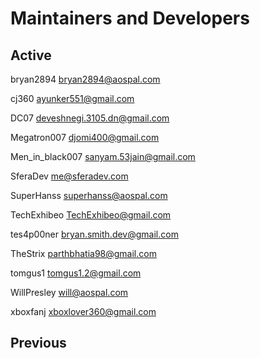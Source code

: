# Maintainers and Developers #

## Active ##
bryan2894 <bryan2894@aospal.com>

cj360   <ayunker551@gmail.com>

DC07 <deveshnegi.3105.dn@gmail.com>

Megatron007 <djomi400@gmail.com>

Men_in_black007 <sanyam.53jain@gmail.com>

SferaDev <me@sferadev.com>

SuperHanss <superhanss@aospal.com>

TechExhibeo <TechExhibeo@gmail.com>

tes4p00ner <bryan.smith.dev@gmail.com>

TheStrix <parthbhatia98@gmail.com>

tomgus1 <tomgus1.2@gmail.com>

WillPresley <will@aospal.com>

xboxfanj <xboxlover360@gmail.com>

## Previous ##
